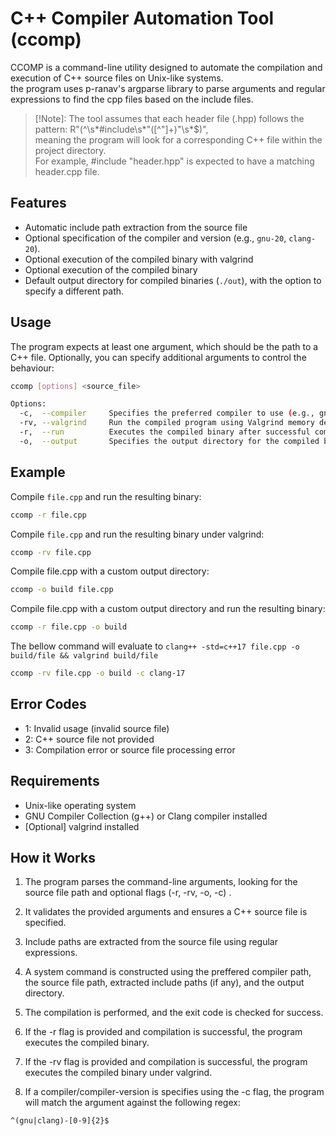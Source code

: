 # C++ Compiler Automation Tool (ccomp)

CCOMP is a command-line utility designed to automate the compilation and execution of C++ source files on Unix-like systems.  
the program uses p-ranav's argparse library to parse arguments and regular expressions to find the cpp files based on the include files.

> [!Note]: The tool assumes that each header file (.hpp) follows the pattern: R"(^\s*#include\s*\"([^\"]+)\"\s*$)",  
> meaning the program will look for a corresponding C++ file within the project directory.  
> For example, #include "header.hpp" is expected to have a matching header.cpp file.

## Features

- Automatic include path extraction from the source file
- Optional specification of the compiler and version (e.g., `gnu-20`, `clang-20`).
- Optional execution of the compiled binary with valgrind
- Optional execution of the compiled binary
- Default output directory for compiled binaries (`./out`), with the option to specify a different path.

## Usage

The program expects at least one argument, which should be the path to a C++ file. Optionally, you can specify additional arguments to control the behaviour:

```bash
ccomp [options] <source_file>

Options:
  -c,  --compiler     Specifies the preferred compiler to use (e.g., gnu-20 or clang-20). If no valid compiler is provided, the default is system.
  -rv, --valgrind     Run the compiled program using Valgrind memory debugger after successful compilation (off by default).
  -r,  --run          Executes the compiled binary after successful compilation (default: off)
  -o,  --output       Specifies the output directory for the compiled binary (default: ./out)
```

## Example

Compile `file.cpp` and run the resulting binary:

```bash
ccomp -r file.cpp
```

Compile `file.cpp` and run the resulting binary under valgrind:

```bash
ccomp -rv file.cpp
```

Compile file.cpp with a custom output directory:

```bash
ccomp -o build file.cpp
```

Compile file.cpp with a custom output directory and run the resulting binary:

```bash
ccomp -r file.cpp -o build
```

The bellow command will evaluate to `clang++ -std=c++17 file.cpp -o build/file && valgrind build/file`

```bash
ccomp -rv file.cpp -o build -c clang-17
```

## Error Codes

- 1: Invalid usage (invalid source file)
- 2: C++ source file not provided
- 3: Compilation error or source file processing error

## Requirements

- Unix-like operating system
- GNU Compiler Collection (g++) or Clang compiler installed
- [Optional] valgrind installed

## How it Works

1. The program parses the command-line arguments, looking for the source file path and optional flags (-r, -rv, -o, -c) .

2. It validates the provided arguments and ensures a C++ source file is specified.

3. Include paths are extracted from the source file using regular expressions.

4. A system command is constructed using the preffered compiler path, the source file path, extracted include paths (if any), and the output directory.

5. The compilation is performed, and the exit code is checked for success.

6. If the -r flag is provided and compilation is successful, the program executes the compiled binary.

7. If the -rv flag is provided and compilation is successful, the program executes the compiled binary under valgrind.

8. If a compiler/compiler-version is specifies using the -c flag, the program will match the argument against the following regex:

```regex
^(gnu|clang)-[0-9]{2}$
```
